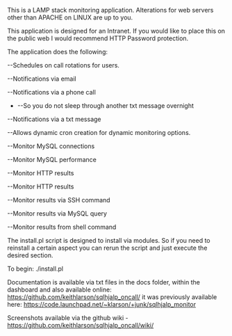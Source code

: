 This is a LAMP stack monitoring application. Alterations for web servers other than APACHE on LINUX are up to you.

This application is designed for an Intranet. If you would like to place this on the public web I would recommend HTTP Password protection.

The application does the following:

--Schedules on call rotations for users.

--Notifications via email

--Notifications via a phone call
* --So you do not sleep through another txt message overnight

--Notifications via a txt message

--Allows dynamic cron creation for dynamic monitoring options.

--Monitor MySQL connections

--Monitor MySQL performance

--Monitor HTTP results

--Monitor HTTP results

--Monitor results via SSH command

--Monitor results via MySQL query

--Monitor results from shell command

The install.pl script is designed to install via modules. So if you need to reinstall a certain aspect you can rerun the script and just execute the desired section.

To begin: ./install.pl

Documentation is available via txt files in the docs folder, within the dashboard and also available online: https://github.com/keithlarson/sqlhjalp_oncall/ it was previously available here: https://code.launchpad.net/~klarson/+junk/sqlhjalp_monitor

Screenshots available via the github wiki - https://github.com/keithlarson/sqlhjalp_oncall/wiki/
